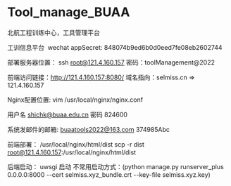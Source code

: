 # Tool_manage_BUAA
北航工程训练中心，工具管理平台

工训信息平台
 wechat appSecret:
848074b9ed6b0d0eed7fe08eb2602744

部署服务器位置： ssh root@121.4.160.157
密码：toolManagement@2022

前端访问链接：http://121.4.160.157:8080/
域名指向：selmiss.cn => 121.4.160.157

Nginx配置位置:
vim /usr/local/nginx/nginx.conf


用户名 
shichk@buaa.edu.cn
密码
824600

系统发邮件的邮箱:
buaatools2022@163.com
374985Abc

前端部署：
/usr/local/nginx/html/dist
scp -r dist root@121.4.160.157:/usr/local/nginx/html/dist

后端启动：
uwsgi 启动
不常用启动方式：(python manage.py runserver_plus 0.0.0.0:8000 --cert selmiss.xyz_bundle.crt --key-file selmiss.xyz.key)

